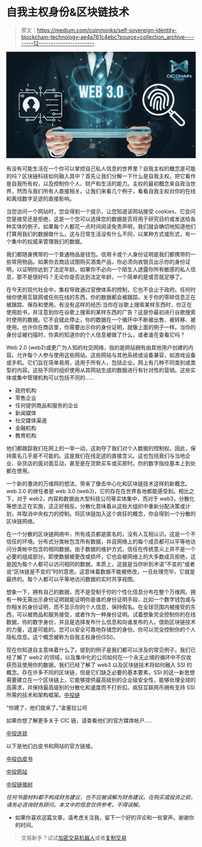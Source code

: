 # 自我主权身份&区块链技术

> 原文：<https://medium.com/coinmonks/self-sovereign-identity-blockchain-technology-ae4a761c4ebc?source=collection_archive---------12----------------------->

![](img/a038707b2c3963b26563557a3d8c024f.png)

有没有可能生活在一个你可以掌控自己私人信息的世界里？自我主权的概念是可能的吗？区块链科技如何融入其中？首先让我们分解一下什么是自我主权。把它看作是自我所有权，以及控制你个人、财产和生活的能力。主权的最初概念来自政治世界，然而与我们所有人直接相关。让我们来看几个例子，看看自我主权对你的在线和离线数字足迹的直接影响。

当您访问一个网站时，您会得到一个提示，让您知道该网站接受 cookies，它会问您是接受还是拒绝，这是一个您可以选择您的数据是否将用于研究目的或发送给各种实体的例子。如果每个人都花一点时间阅读免责声明，我们就会确切地知道他们打算用我们的数据做什么。这与日常生活没有什么不同，以某种方式或形式，有一个集中的权威来管理我们的数据。

我们都随身携带的一个普通物品是钱包。信用卡或个人身份证明是我们都携带的一些常用物品。如果你去商店试图购买酒类产品，你必须向收银员出示你的身份证明，以证明你达到了法定年龄。如果你不必向一个陌生人透露你所有敏感的私人信息，那不是很好吗？无论你是否达到法定年龄，一个简单的是或否就足够了。

在今天的现代社会中，集权导致通过官僚体系的控制，它也不会止于政府。任何时候你使用互联网或任何在线的东西，你的数据都会被跟踪。关于你的零碎信息正在被跟踪、保存和使用。有没有这样的经历:当你在谷歌上搜索某样东西时，你正在使用脸书，并注意到你在谷歌上搜索的某样东西的广告？这是你最初进行谷歌搜索时使用的数据。它不会就此停止，你的数据在一个循环中不断被出售、被转移、被使用。也许你在商店里，你需要出示你的身份证明，就像上面的例子一样。当你的身份证被扫描时，你真的知道你的个人信息被做了什么，或者谁在查看它吗？

Web 2.0 (web2)或更广为人知的社交网络，指的是网站拥有由其他用户创建的内容。允许每个人参与使用这些网站。这些网站与其他系统或设备兼容，如游戏设备或手机。它们旨在简单易用，适用于所有人，包括企业。网上有几种不同类别或类型的内容。这些不同的组织使用从其网站生成的数据进行有针对性的营销。这些实体或集中管理机构可以包括不同的……

*   政府机构
*   零售企业
*   任何提供商品和服务的企业
*   新闻媒体
*   社交媒体渠道
*   金融机构
*   教育机构

他们都跟踪我们在网上的一举一动，这剥夺了我们对个人数据的控制权。因此，保持匿名几乎是不可能的。这是我们在线足迹的直接含义。这也包括我们与当地企业、杂货店的面对面互动，甚至是在贷款买车或买房时。你的数字指纹基本上到处都在使用。

一个新的激进的万维网的想法，带来了像去中心化和区块链技术这样的新概念。web 2.0 的继任者是 web 3.0 (web3)，它的存在在世界各地都能感受到。相比之下，对于 web2，内容和数据由大型科技公司等实体集中，而对于 web3，分散化等想法正在实施，这正好相反。分散化意味着从这些大组织中重新分配决策或计划，并取消中央权力的控制。将区块链加入这个疯狂的概念，你会得到一个分散的区块链网络。

在一个分散的区块链网络中，所有成员都是匿名的，没有人互相认识。这是一个不信任的环境。分布式分类帐包含所有数据，并且网络上的每个成员都可以平等地访问分类帐中包含的相同数据。由于数据的维护方式，信任在传统意义上并不是一个必要的组成部分。即使数据被更改或损坏，它也会被网络上的大多数成员拒绝，这是因为每个人都可以访问相同的数据。本质上，这就是当你听到术语“不变的”或者说“区块链是不变的”时的意思。这意味着数据不能被修改，一旦处理完毕，它就是最终的。每个人都可以平等地访问数据的实时共享视图。

想象一下，拥有自己的数据，而不是受制于你的个性化信息分布在整个万维网。拥有一种无需出示身份证明就能证明你是谁的身份证明手段，比如一个数字钱包或与你相关的身份证明，而不显示你的个人信息，保持假名。在全球范围内被接受的东西，可以被商品和服务接受，或者作为一种身份证明。试着想象完全控制你的在线数据，你的数字身份，并且是选择发布什么信息和向谁发布的人。借助区块链技术的力量，这是可能的。您可以安全可靠地存储您的身份。你可以完全控制你的个人隐私信息。这个概念被称为自我主权身份(SSI)。

现在你知道自主意味着什么了。提到的例子是我们都可以涉及的常见例子。我们已经了解了 web2 的领域，以及集中化的公司如何在一个永无止境的循环中不仅收获而且使用你的数据。我们已经了解了 web3 以及区块链技术将如何融入 SSI 的概念。存在许多不同的区块链，但是它们缺乏必要的基本要素。SSI 的这一新思想需要建立在一个区块链上，它能够提供最高级别的企业级安全性，能够处理全球的高需求，并保持最高级别的分散化和速度而不打折扣。疯狂互联网币拥有支持 SSI 所需的技术和架构框架。[中投链](https://medium.com/u/f3354b7470ef?source=post_page-----ae4a761c4ebc--------------------------------)

“你建了，他们就来了。”金塞拉公司

如果你想了解更多关于 CIC 链，请查看他们的官方媒体帐户…..

[中投连锁](https://medium.com/u/f3354b7470ef?source=post_page-----ae4a761c4ebc--------------------------------)

以下是他们白皮书和网站的官方链接。

[中投白皮书](http://cicchain.gitbook.io/)

[中投网站](https://cicchain.net/)

[中投链接树](https://linktr.ee/cicchain)

*任何书面材料都不构成财务建议，也不应被误解为财务建议。在购买或投资之前，请务必咨询财务顾问。本文中的信息仅供参考，不得误解。*

*   如果你喜欢这篇文章，请考虑关注我，留下一个好的评论和一些掌声。谢谢你的时间。

> 交易新手？试试[加密交易机器人](/coinmonks/crypto-trading-bot-c2ffce8acb2a)或者[复制交易](/coinmonks/top-10-crypto-copy-trading-platforms-for-beginners-d0c37c7d698c)
